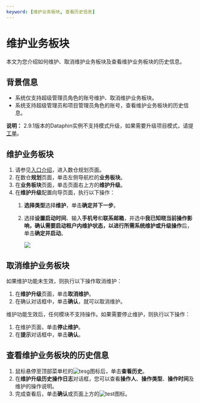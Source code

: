 ```yaml
---
keyword: [维护业务板块, 查看历史信息]
---
```


# 维护业务板块

本文为您介绍如何维护、取消维护业务板块及查看维护业务板块的历史信息。

## 背景信息

-   系统仅支持超级管理员角色的账号维护、取消维护业务板块。
-   系统支持超级管理员和项目管理员角色的账号，查看维护业务板块的历史信息。

**说明：** 2.9.1版本的Dataphin实例不支持模式升级，如果需要升级项目模式，请提[工单](https://selfservice.console.aliyun.com/ticket/createIndex?spm=a2c4g.11186623.2.15.45574036bbJAFz)。

## 维护业务板块

1.  请参见[入口介绍](/cn.zh-CN/数仓规划/概述.md)，进入数仓规划页面。
2.  在数仓**规划**页面，单击左侧导航栏的**业务板块**。
3.  在**业务板块**页面，单击页面右上方的**维护升级**。
4.  在**维护升级**配置向导页面，执行以下操作：
    1.  **选择类型**选择**维护**，单击**确定并下一步**。
    2.  选择**设置启动时间**、输入**手机号**和**联系邮箱**，并选中**我已知晓当前操作影响，确认需要启动租户内维护状态，以进行所需系统维护或升级操作**后，单击**确定并启动**。

        ![](https://static-aliyun-doc.oss-accelerate.aliyuncs.com/assets/img/zh-CN/3755209951/p62026.png)


## 取消维护业务板块

如果维护功能未生效，则执行以下操作取消维护：

1.  在**维护升级**页面，单击**取消维护**。
2.  在确认对话框中，单击**确认**，就可以取消维护。

维护功能生效后，任何模块不支持操作。如果需要停止维护，则执行以下操作：

1.  在维护页面，单击**停止维护**。
2.  在**提示**对话框中，单击**确认**。

## 查看维护业务板块的历史信息

1.  鼠标悬停至顶部菜单栏的![tesg](https://static-aliyun-doc.oss-accelerate.aliyuncs.com/assets/img/zh-CN/3755209951/p110457.png)图标后，单击**查看历史**。
2.  在**维护升级历史操作日志**对话框，您可以查看**操作人**、**操作类型**、**操作时间**及维护的操作说明。
3.  完成查看后，单击**确认**或页面上方的![test](https://static-aliyun-doc.oss-accelerate.aliyuncs.com/assets/img/zh-CN/4755209951/p143918.png)图标。

